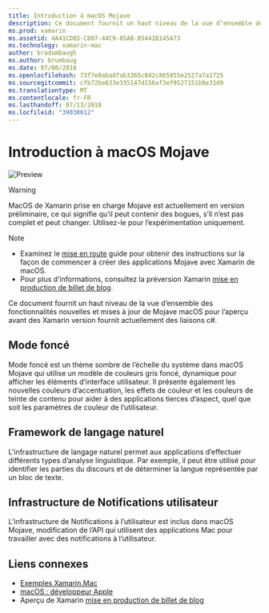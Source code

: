 ```yaml
---
title: Introduction à macOS Mojave
description: Ce document fournit un haut niveau de la vue d’ensemble des fonctionnalités nouvelles et mises à jour de Mojave macOS pour l’aperçu avant des Xamarin version fournit actuellement des liaisons c#.
ms.prod: xamarin
ms.assetid: 4A41CD85-C807-44C9-85AB-B5441B145A73
ms.technology: xamarin-mac
author: bradumbaugh
ms.author: brumbaug
ms.date: 07/08/2018
ms.openlocfilehash: 73f7e0abad7ab3365c842c865855e2527a7a1725
ms.sourcegitcommit: cfb72be633e335147d156af3ef9527151b9e31d9
ms.translationtype: MT
ms.contentlocale: fr-FR
ms.lasthandoff: 07/13/2018
ms.locfileid: "39030612"
---
```

# <a name="introduction-to-macos-mojave"></a>Introduction à macOS Mojave

![Preview](~/media/shared/preview.png)

> [!WARNING]
> MacOS de Xamarin prise en charge Mojave est actuellement en version préliminaire, ce qui signifie qu’il peut contenir des bogues, s’il n’est pas complet et peut changer. Utilisez-le pour l’expérimentation uniquement.

> [!NOTE]
> - Examinez le [mise en route](~/mac/platform/introduction-to-macos-mojave/get-started.md) guide pour obtenir des instructions sur la façon de commencer à créer des applications Mojave avec Xamarin de macOS.
> - Pour plus d’informations, consultez la préversion Xamarin [mise en production de billet de blog](https://releases.xamarin.com/preview-release-xcode-10-beta-3/).

Ce document fournit un haut niveau de la vue d’ensemble des fonctionnalités nouvelles et mises à jour de Mojave macOS pour l’aperçu avant des Xamarin version fournit actuellement des liaisons c#.

## <a name="dark-mode"></a>Mode foncé

Mode foncé est un thème sombre de l’échelle du système dans macOS Mojave qui utilise un modèle de couleurs gris foncé, dynamique pour afficher les éléments d’interface utilisateur. Il présente également les nouvelles couleurs d’accentuation, les effets de couleur et les couleurs de teinte de contenu pour aider à des applications tierces d’aspect, quel que soit les paramètres de couleur de l’utilisateur.

## <a name="natural-language-framework"></a>Framework de langage naturel

L’infrastructure de langage naturel permet aux applications d’effectuer différents types d’analyse linguistique. Par exemple, il peut être utilisé pour identifier les parties du discours et de déterminer la langue représentée par un bloc de texte.

## <a name="user-notifications-framework"></a>Infrastructure de Notifications utilisateur

L’infrastructure de Notifications à l’utilisateur est inclus dans macOS Mojave, modification de l’API qui utilisent des applications Mac pour travailler avec des notifications à l’utilisateur.

## <a name="related-links"></a>Liens connexes

- [Exemples Xamarin.Mac](https://developer.xamarin.com/samples/mac/)
- [macOS : développeur Apple](https://developer.apple.com/macos/)
- Aperçu de Xamarin [mise en production de billet de blog](https://releases.xamarin.com/preview-release-xcode-10-beta-3/)
